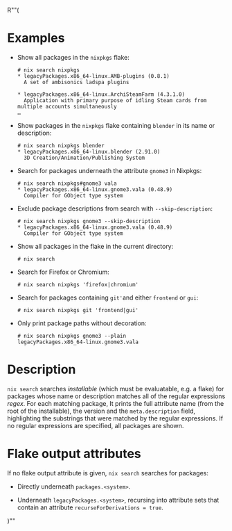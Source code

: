 R""(

# Examples

* Show all packages in the `nixpkgs` flake:

  ```console
  # nix search nixpkgs
  * legacyPackages.x86_64-linux.AMB-plugins (0.8.1)
    A set of ambisonics ladspa plugins

  * legacyPackages.x86_64-linux.ArchiSteamFarm (4.3.1.0)
    Application with primary purpose of idling Steam cards from multiple accounts simultaneously
  …
  ```

* Show packages in the `nixpkgs` flake containing `blender` in its
  name or description:

  ```console
  # nix search nixpkgs blender
  * legacyPackages.x86_64-linux.blender (2.91.0)
    3D Creation/Animation/Publishing System
  ```

* Search for packages underneath the attribute `gnome3` in Nixpkgs:

  ```console
  # nix search nixpkgs#gnome3 vala
  * legacyPackages.x86_64-linux.gnome3.vala (0.48.9)
    Compiler for GObject type system
  ```

* Exclude package descriptions from search with `--skip-description`:

  ```console
  # nix search nixpkgs gnome3 --skip-description
  * legacyPackages.x86_64-linux.gnome3.vala (0.48.9)
    Compiler for GObject type system
  ```

* Show all packages in the flake in the current directory:

  ```console
  # nix search
  ```

* Search for Firefox or Chromium:

  ```console
  # nix search nixpkgs 'firefox|chromium'
  ```

* Search for packages containing `git'`and either `frontend` or `gui`:

  ```console
  # nix search nixpkgs git 'frontend|gui'
  ```

* Only print package paths without decoration:

  ```console
  # nix search nixpkgs gnome3 --plain
  legacyPackages.x86_64-linux.gnome3.vala
  ```

# Description

`nix search` searches *installable* (which must be evaluatable, e.g. a
flake) for packages whose name or description matches all of the
regular expressions *regex*.  For each matching package, It prints the
full attribute name (from the root of the installable), the version
and the `meta.description` field, highlighting the substrings that
were matched by the regular expressions. If no regular expressions are
specified, all packages are shown.

# Flake output attributes

If no flake output attribute is given, `nix search` searches for
packages:

* Directly underneath `packages.<system>`.

* Underneath `legacyPackages.<system>`, recursing into attribute sets
  that contain an attribute `recurseForDerivations = true`.

)""
